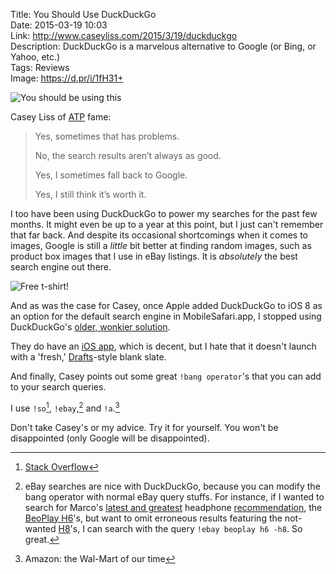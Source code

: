 Title: You Should Use DuckDuckGo  
Date: 2015-03-19 10:03  
Link: http://www.caseyliss.com/2015/3/19/duckduckgo  
Description: DuckDuckGo is a marvelous alternative to Google (or Bing, or Yahoo, etc.)  
Tags: Reviews  
Image: https://d.pr/i/1fH31+  

![You should be using this][1]

Casey Liss of [ATP][2] fame:

> Yes, sometimes that has problems.
>
> No, the search results aren’t always as good.
>
> Yes, I sometimes fall back to Google.
>
> Yes, I still think it’s worth it.

I too have been using DuckDuckGo to power my searches for the past few months. It might even be up to a year at this point, but I just can't remember that far back. And despite its occasional shortcomings when it comes to images, Google is still a *little* bit better at finding random images, such as product box images that I use in eBay listings. It is *absolutely* the best search engine out there. 

![Free t-shirt!][3]

And as was the case for Casey, once Apple added DuckDuckGo to iOS 8 as an option for the default search engine in MobileSafari.app, I stopped using DuckDuckGo's [older, wonkier solution][4].

They do have an [iOS app][5], which is decent, but I hate that it doesn't launch with a 'fresh,' [Drafts][6]-style blank slate. 

And finally, Casey points out some great  `!bang operator`'s that you can add to your search queries.

I use `!so`[^1], `!ebay`,[^2] and `!a`.[^3]

Don't take Casey's or my advice. Try it for yourself. You won't be disappointed (only Google will be disappointed).

[^1]: [Stack Overflow][a]
[^2]: eBay searches are nice with DuckDuckGo, because you can modify the bang operator with normal eBay query stuffs. For instance, if I wanted to search for Marco's [latest and greatest][b] headphone [recommendation][c], the [BeoPlay H6][d]'s, but want to omit erroneous results featuring the not-wanted [H8][e]'s, I can search with the query `!ebay beoplay h6 -h8`. So great.
[^3]: Amazon: the Wal-Mart of our time

[a]: http://stackoverflow.com/ "Essential for any DIY web designer/developer like your's truly"
[b]: http://www.marco.org/headphones-closed-portable "Marco's mega headphone review"
[c]: http://www.marco.org/headphones-closed-portable#h6 "Marco's top pick for sound"
[d]: http://www.amazon.com/dp/B00C4VFYRC/ "B&O PLAY H6's on Amazon"
[e]: http://www.amazon.com/dp/B00R45Z2IE "B&O PLAY H8's on Amazon"

[1]: https://d.pr/i/1fH31+ "You should be using this"
[2]: http://atp.fm "Accidental Tech Podcast"
[3]: https://d.pr/i/10HDI+ "Free tshirt!"
[4]: http://lifehacker.com/5903558/how-to-add-a-new-default-search-engine-to-safari-on-the-iphone "How to change search engines on iOS pre-iOS 8"
[5]: https://itunes.apple.com/us/app/id663592361?at=1l3vx9s "DuckDuckGo on the App Store"
[6]: https://itunes.apple.com/us/app/drafts-4-quickly-capture-notes/id905337691?at=1l3vx9s "Drafts 4 on the App Store"